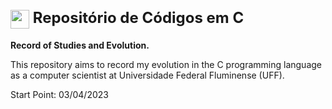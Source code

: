 <h1>
<div style="font-size: 24px;">
    <img align="center" width="30px" src="https://i.imgur.com/7ruJ9iO.png">
    Repositório de Códigos em C
</div>
</h1>

**Record of Studies and Evolution.**

This repository aims to record my evolution in the C programming language as a computer scientist at Universidade Federal Fluminense (UFF).

Start Point: 03/04/2023
